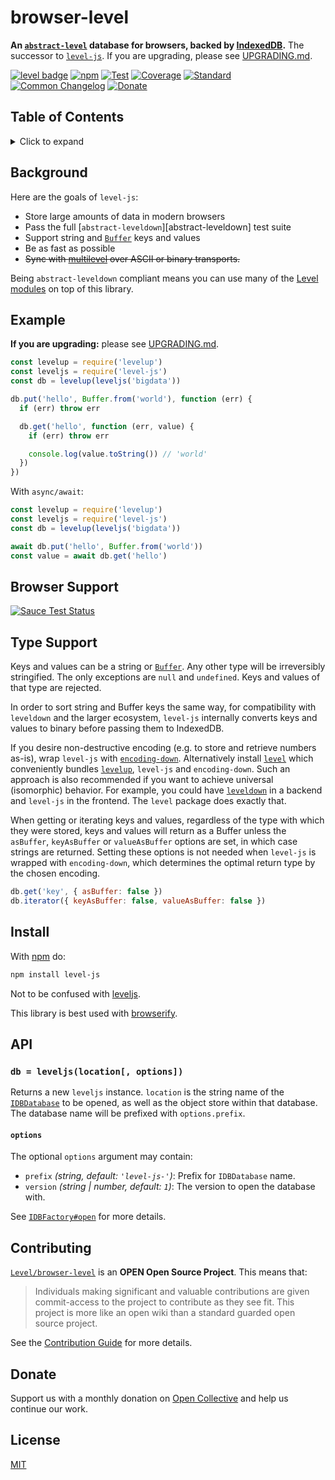 # browser-level

**An [`abstract-level`][abstract-level] database for browsers, backed by [IndexedDB][indexeddb].** The successor to [`level-js`](https://github.com/Level/level-js). If you are upgrading, please see [UPGRADING.md](UPGRADING.md).

[![level badge][level-badge]][awesome]
[![npm](https://img.shields.io/npm/v/browser-level.svg)](https://www.npmjs.com/package/browser-level)
[![Test](https://img.shields.io/github/workflow/status/Level/browser-level/Test?label=test)](https://github.com/Level/browser-level/actions/workflows/test.yml)
[![Coverage](https://img.shields.io/codecov/c/github/Level/browser-level?label=&logo=codecov&logoColor=fff)](https://codecov.io/gh/Level/browser-level)
[![Standard](https://img.shields.io/badge/standard-informational?logo=javascript&logoColor=fff)](https://standardjs.com)
[![Common Changelog](https://common-changelog.org/badge.svg)](https://common-changelog.org)
[![Donate](https://img.shields.io/badge/donate-orange?logo=open-collective&logoColor=fff)](https://opencollective.com/level)

## Table of Contents

<details><summary>Click to expand</summary>

- [Background](#background)
- [Example](#example)
- [Browser Support](#browser-support)
- [Type Support](#type-support)
- [Install](#install)
- [API](#api)
  - [`db = leveljs(location[, options])`](#db--leveljslocation-options)
    - [`options`](#options)
- [Big Thanks](#big-thanks)
- [Contributing](#contributing)
- [Donate](#donate)
- [License](#license)

</details>

## Background

Here are the goals of `level-js`:

- Store large amounts of data in modern browsers
- Pass the full [`abstract-leveldown`][abstract-leveldown] test suite
- Support string and [`Buffer`][buffer] keys and values
- Be as fast as possible
- ~~Sync with [multilevel](https://github.com/juliangruber/multilevel) over ASCII or binary transports.~~

Being `abstract-leveldown` compliant means you can use many of the [Level modules][awesome] on top of this library.

## Example

**If you are upgrading:** please see [UPGRADING.md](UPGRADING.md).

```js
const levelup = require('levelup')
const leveljs = require('level-js')
const db = levelup(leveljs('bigdata'))

db.put('hello', Buffer.from('world'), function (err) {
  if (err) throw err

  db.get('hello', function (err, value) {
    if (err) throw err

    console.log(value.toString()) // 'world'
  })
})
```

With `async/await`:

```js
const levelup = require('levelup')
const leveljs = require('level-js')
const db = levelup(leveljs('bigdata'))

await db.put('hello', Buffer.from('world'))
const value = await db.get('hello')
```

## Browser Support

[![Sauce Test Status](https://app.saucelabs.com/browser-matrix/level-js.svg)](https://app.saucelabs.com/u/level-js)

## Type Support

Keys and values can be a string or [`Buffer`][buffer]. Any other type will be irreversibly stringified. The only exceptions are `null` and `undefined`. Keys and values of that type are rejected.

In order to sort string and Buffer keys the same way, for compatibility with `leveldown` and the larger ecosystem, `level-js` internally converts keys and values to binary before passing them to IndexedDB.

If you desire non-destructive encoding (e.g. to store and retrieve numbers as-is), wrap `level-js` with [`encoding-down`][encoding-down]. Alternatively install [`level`][level] which conveniently bundles [`levelup`][levelup], `level-js` and `encoding-down`. Such an approach is also recommended if you want to achieve universal (isomorphic) behavior. For example, you could have [`leveldown`][leveldown] in a backend and `level-js` in the frontend. The `level` package does exactly that.

When getting or iterating keys and values, regardless of the type with which they were stored, keys and values will return as a Buffer unless the `asBuffer`, `keyAsBuffer` or `valueAsBuffer` options are set, in which case strings are returned. Setting these options is not needed when `level-js` is wrapped with `encoding-down`, which determines the optimal return type by the chosen encoding.

```js
db.get('key', { asBuffer: false })
db.iterator({ keyAsBuffer: false, valueAsBuffer: false })
```

## Install

With [npm](https://npmjs.org) do:

```bash
npm install level-js
```

Not to be confused with [leveljs](https://www.npmjs.com/package/leveljs).

This library is best used with [browserify](http://browserify.org).

## API

### `db = leveljs(location[, options])`

Returns a new `leveljs` instance. `location` is the string name of the [`IDBDatabase`](https://developer.mozilla.org/en-US/docs/Web/API/IDBDatabase) to be opened, as well as the object store within that database. The database name will be prefixed with `options.prefix`.

#### `options`

The optional `options` argument may contain:

- `prefix` _(string, default: `'level-js-'`)_: Prefix for `IDBDatabase` name.
- `version` _(string | number, default: `1`)_: The version to open the database with.

See [`IDBFactory#open`](https://developer.mozilla.org/en-US/docs/Web/API/IDBFactory/open) for more details.

<!-- ## Big Thanks

Cross-browser Testing Platform and Open Source ♥ Provided by [Sauce Labs](https://saucelabs.com).

[![Sauce Labs logo](./sauce-labs.svg)](https://saucelabs.com) -->

## Contributing

[`Level/browser-level`](https://github.com/Level/browser-level) is an **OPEN Open Source Project**. This means that:

> Individuals making significant and valuable contributions are given commit-access to the project to contribute as they see fit. This project is more like an open wiki than a standard guarded open source project.

See the [Contribution Guide](https://github.com/Level/community/blob/master/CONTRIBUTING.md) for more details.

## Donate

Support us with a monthly donation on [Open Collective](https://opencollective.com/level) and help us continue our work.

## License

[MIT](LICENSE)

[level-badge]: https://leveljs.org/img/badge.svg

[indexeddb]: https://developer.mozilla.org/en-US/docs/Web/API/IndexedDB_API

[buffer]: https://nodejs.org/api/buffer.html

[awesome]: https://github.com/Level/awesome

[abstract-level]: https://github.com/Level/abstract-level

[levelup]: https://github.com/Level/levelup

[leveldown]: https://github.com/Level/leveldown

[level]: https://github.com/Level/level

[encoding-down]: https://github.com/Level/encoding-down
